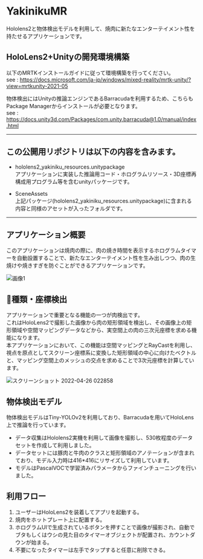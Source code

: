 # YakinikuMR
Hololens2と物体検出モデルを利用して、焼肉に新たなエンターテイメント性を持たせるアプリケーションです。

## HoloLens2+Unityの開発環境構築
以下のMRTKインストールガイドに従って環境構築を行ってください。  
see : https://docs.microsoft.com/ja-jp/windows/mixed-reality/mrtk-unity/?view=mrtkunity-2021-05

物体検出にはUnityの推論エンジンであるBarracudaを利用するため、こちらもPackage Managerからインストールが必要となります。  
see : https://docs.unity3d.com/Packages/com.unity.barracuda@1.0/manual/index.html

- - -

## この公開用リポジトリは以下の内容を含みます。

 - hololens2_yakiniku_resources.unitypackage  
アプリケーションに実装した推論用コード・ホログラムリソース・3D座標再構成用プログラム等を含むunityパッケージです。

 - SceneAssets  
上記パッケージ(hololens2_yakiniku_resources.unitypackage)に含まれる内容と同様のアセットが入ったフォルダです。

- - -

## アプリケーション概要
このアプリケーションは焼肉の際に、肉の焼き時間を表示するホログラムタイマーを自動設置することで、新たなエンターテイメント性を生み出しつつ、肉の生焼けや焼きすぎを防ぐことができるアプリケーションです。  

![画像1](https://user-images.githubusercontent.com/104173409/165133948-c3b58bd4-4b90-492c-9858-62f32aca6dd4.jpg)  

## 🍖種類・座標検出
アプリケーションで重要となる機能の一つが肉検出です。  
これはHoloLens2で撮影した画像から肉の矩形領域を検出し、その画像上の矩形領域や空間マッピングデータなどから、実空間上の肉の三次元座標を求める機能になります。  
本アプリケーションにおいて、この機能は空間マッピングとRayCastを利用し、視点を原点としてスクリーン座標系に変換した矩形領域の中心に向けたベクトルと、マッピング空間上のメッシュの交点を求めることで3次元座標を計算しています。

![スクリーンショット 2022-04-26 022858](https://user-images.githubusercontent.com/104173409/165142275-d7068f12-5c0f-4203-b0e5-a187a420c32c.png)

## 物体検出モデル
物体検出モデルはTiny-YOLOv2を利用しており、Barracudaを用いてHoloLens上で推論を行っています。  
 - データ収集はHololens2実機を利用して画像を撮影し、530枚程度のデータセットを作成して利用しました。  
 - データセットには豚肉と牛肉のクラスと矩形領域のアノテーションが含まれており、モデル入力時は416*416にリサイズして利用しています。  
 - モデルはPascalVOCで学習済みパラメータからファインチューニングを行いました。  

## 利用フロー
1. ユーザーはHoloLens2を装着してアプリを起動する。
2. 焼肉をホットプレート上に配置する。
3. ホログラムUIで生成されているボタンを押すことで画像が撮影され、自動でブタもしくはウシの見た目のタイマーオブジェクトが配置され、カウントダウンが始まる。
4. 不要になったタイマーは左手でタップすると任意に削除できる。
